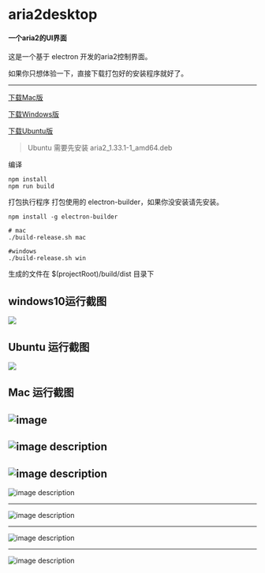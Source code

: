# aria2desktop

#### 一个aria2的UI界面
这是一个基于 electron 开发的aria2控制界面。

如果你只想体验一下，直接下载打包好的安装程序就好了。

---
[下载Mac版](../../releases)


[下载Windows版](../../releases)


[下载Ubuntu版](../../releases)
> Ubuntu 需要先安装 aria2_1.33.1-1_amd64.deb

编译
```
npm install
npm run build
```
打包执行程序
打包使用的 electron-builder，如果你没安装请先安装。
```
npm install -g electron-builder
```

```
# mac
./build-release.sh mac

#windows
./build-release.sh win
```
生成的文件在 $(projectRoot)/build/dist 目录下

## windows10运行截图
![](screenshot/windows10-aria2desktop.png)

## Ubuntu 运行截图
![](screenshot/ubuntu-22B2E901F8BA.png)

## Mac 运行截图
![image](screenshot/WX20180408-172402.png)
---
![image description](screenshot/WX20180408-172436.png)
---
![image description](screenshot/WX20180408-172453.png)
---
![image description](screenshot/WX20180408-172503.png)

---
![image description](screenshot/WX20180408-172615.png)

---
![image description](screenshot/WX20180408-172905.png)

---
![image description](screenshot/WX20180408-172938.png)
